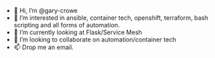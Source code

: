 - 👋 Hi, I’m @gary-crowe
- 👀 I’m interested in ansible, container tech, openshift, terraform, bash scripting and all forms of automation.
- 🌱 I’m currently looking at Flask/Service Mesh
- 💞️ I’m looking to collaborate on automation/container tech
- 📫 Drop me an email.

<!---
gary-crowe/gary-crowe is a ✨ special ✨ repository because its `README.md` (this file) appears on your GitHub profile.
You can click the Preview link to take a look at your changes.
--->
